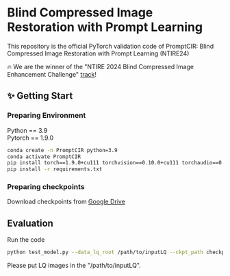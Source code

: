 # Blind Compressed Image Restoration with Prompt Learning

This repository is the official PyTorch validation code of PromptCIR: Blind Compressed Image Restoration with Prompt Learning (NTIRE24)

🔥 We are the winner of the "NTIRE 2024 Blind Compressed Image Enhancement Challenge" [track](https://codalab.lisn.upsaclay.fr/competitions/17548)!

## :sparkles: Getting Start
### Preparing Environment

Python == 3.9 \
Pytorch == 1.9.0

```bash
conda create -n PromptCIR python=3.9
conda activate PromptCIR
pip install torch==1.9.0+cu111 torchvision==0.10.0+cu111 torchaudio==0.9.0 -f https://download.pytorch.org/whl/torch_stable.html
pip install -r requirements.txt
```

### Preparing checkpoints
Download checkpoints from [Google Drive](https://drive.google.com/drive/folders/1oxOVDK845rikuwWiMICHUv5nFGJjA7pV?usp=drive_link)

## Evaluation

Run the code
```bash
python test_model.py --data_lq_root /path/to/inputLQ --ckpt_path checkpoint/model_best.pth --ckpt_path2 checkpoint/model_best2.pth --save --data_out_root /path/to/saveimage
```

Please put LQ images in the "/path/to/inputLQ".
